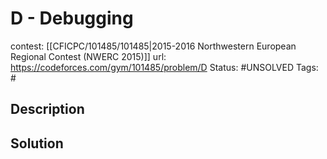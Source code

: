 # D - Debugging

contest: [[CFICPC/101485/101485|2015-2016 Northwestern European Regional Contest (NWERC 2015)]]
url: https://codeforces.com/gym/101485/problem/D
Status: #UNSOLVED
Tags: #

## Description

## Solution

